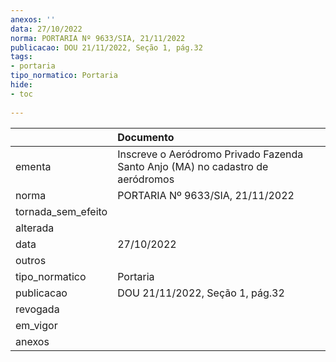 ```yaml
---
anexos: ''
data: 27/10/2022
norma: PORTARIA Nº 9633/SIA, 21/11/2022
publicacao: DOU 21/11/2022, Seção 1, pág.32
tags:
- portaria
tipo_normatico: Portaria
hide: 
- toc 
 
---
```


|                    | Documento                                                                      |
|:-------------------|:-------------------------------------------------------------------------------|
| ementa             | Inscreve o Aeródromo Privado Fazenda Santo Anjo (MA) no cadastro de aeródromos |
| norma              | PORTARIA Nº 9633/SIA, 21/11/2022                                               |
| tornada_sem_efeito |                                                                                |
| alterada           |                                                                                |
| data               | 27/10/2022                                                                     |
| outros             |                                                                                |
| tipo_normatico     | Portaria                                                                       |
| publicacao         | DOU 21/11/2022, Seção 1, pág.32                                                |
| revogada           |                                                                                |
| em_vigor           |                                                                                |
| anexos             |                                                                                |